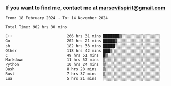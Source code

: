 ### If you want to find me, contact me at marsevilspirit@gmail.com

<!--
**marsevilspirit/marsevilspirit** is a ✨ _special_ ✨ repository because its `README.md` (this file) appears on your GitHub profile.

Here are some ideas to get you started:

- 🔭 I’m currently working on ...
- 🌱 I’m currently learning ...
- 👯 I’m looking to collaborate on ...
- 🤔 I’m looking for help with ...
- 💬 Ask me about ...
- 📫 How to reach me: ...
- 😄 Pronouns: ...
- ⚡ Fun fact: ...
-->
<!--START_SECTION:waka-->

```txt
From: 18 February 2024 - To: 14 November 2024

Total Time: 902 hrs 30 mins

C++                        266 hrs 31 mins ███████▒░░░░░░░░░░░░░░░░░   29.53 %
Go                         202 hrs 21 mins █████▓░░░░░░░░░░░░░░░░░░░   22.42 %
sh                         182 hrs 33 mins █████░░░░░░░░░░░░░░░░░░░░   20.23 %
Other                      118 hrs 42 mins ███▒░░░░░░░░░░░░░░░░░░░░░   13.15 %
C                          49 hrs 51 mins  █▒░░░░░░░░░░░░░░░░░░░░░░░   05.52 %
Markdown                   11 hrs 57 mins  ▒░░░░░░░░░░░░░░░░░░░░░░░░   01.33 %
Python                     10 hrs 24 mins  ▒░░░░░░░░░░░░░░░░░░░░░░░░   01.15 %
Bash                       8 hrs 28 mins   ▒░░░░░░░░░░░░░░░░░░░░░░░░   00.94 %
Rust                       7 hrs 37 mins   ▒░░░░░░░░░░░░░░░░░░░░░░░░   00.85 %
Lua                        5 hrs 21 mins   ░░░░░░░░░░░░░░░░░░░░░░░░░   00.59 %
```

<!--END_SECTION:waka-->
